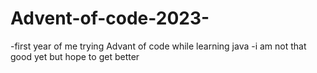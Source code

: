 # Advent-of-code-2023-
-first year of me trying Advant of code while learning java
-i am not that good yet but hope to get better
